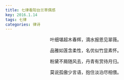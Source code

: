 ```yaml
---
title: 七律看阳台兰草偶感
key: 2016.1.14
tags: 七律
categories: 律诗
---
```


<p align="center">叶细堪超木春辉，滴水报恩见翠薇。
</p>
<p align="center">品雅如莲含柔性，名优似竹显素怀。
</p>
<p align="center">粉黛不屑随风去，丹青有赏待月归。
</p>
<p align="center">莫说孤傲少言语，抱住淡泊尽相偎。
</p>
